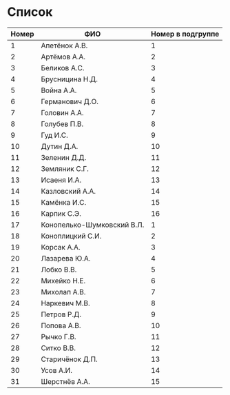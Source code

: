 # Список

<table><thead><tr><th data-type="number">Номер</th><th>ФИО</th><th data-type="number">Номер в подгруппе</th></tr></thead><tbody><tr><td>1</td><td>Апетёнок А.В.</td><td>1</td></tr><tr><td>2</td><td>Артёмов А.А.</td><td>2</td></tr><tr><td>3</td><td>Беликов А.С.</td><td>3</td></tr><tr><td>4</td><td>Брусницина Н.Д.</td><td>4</td></tr><tr><td>5</td><td>Война А.А.</td><td>5</td></tr><tr><td>6</td><td>Германович Д.О.</td><td>6</td></tr><tr><td>7</td><td>Головин А.А.</td><td>7</td></tr><tr><td>8</td><td>Голубев П.В.</td><td>8</td></tr><tr><td>9</td><td>Гуд И.С.</td><td>9</td></tr><tr><td>10</td><td>Дутин Д.А.</td><td>10</td></tr><tr><td>11</td><td>Зеленин Д.Д.</td><td>11</td></tr><tr><td>12</td><td>Земляник С.Г.</td><td>12</td></tr><tr><td>13</td><td>Исаеня И.А.</td><td>13</td></tr><tr><td>14</td><td>Казловский А.А.</td><td>14</td></tr><tr><td>15</td><td>Камёнка И.С.</td><td>15</td></tr><tr><td>16</td><td>Карпик С.Э.</td><td>16</td></tr><tr><td>17</td><td>Конопелько-Шумковский В.Л.</td><td>1</td></tr><tr><td>18</td><td>Коноплицкий С.И.</td><td>2</td></tr><tr><td>19</td><td>Корсак А.А.</td><td>3</td></tr><tr><td>20</td><td>Лазарева Ю.А.</td><td>4</td></tr><tr><td>21</td><td>Лобко В.В.</td><td>5</td></tr><tr><td>22</td><td>Михейко Н.Е.</td><td>6</td></tr><tr><td>23</td><td>Михолап А.В.</td><td>7</td></tr><tr><td>24</td><td>Наркевич М.В.</td><td>8</td></tr><tr><td>25</td><td>Петров Р.Д.</td><td>9</td></tr><tr><td>26</td><td>Попова А.В.</td><td>10</td></tr><tr><td>27</td><td>Рычко Г.В.</td><td>11</td></tr><tr><td>28</td><td>Ситко В.В.</td><td>12</td></tr><tr><td>29</td><td>Старичёнок Д.П.</td><td>13</td></tr><tr><td>30</td><td>Усов А.И.</td><td>14</td></tr><tr><td>31</td><td>Шерстнёв А.А.</td><td>15</td></tr></tbody></table>
